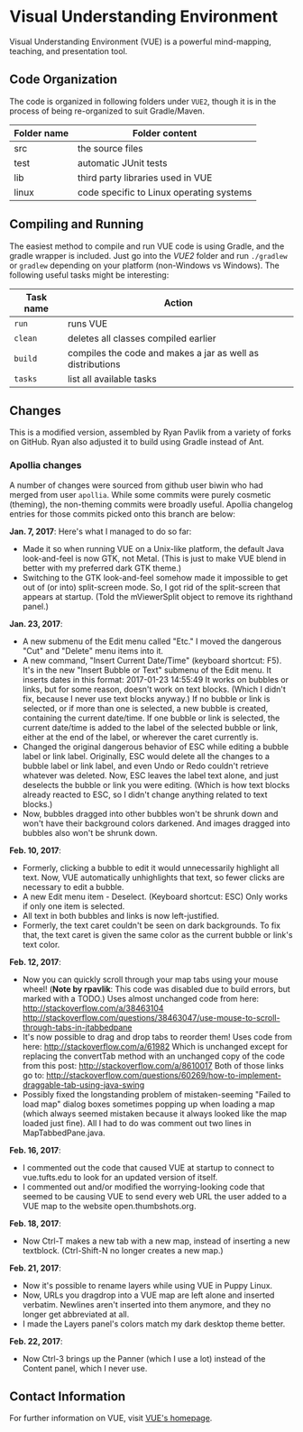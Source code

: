 # Visual Understanding Environment

Visual Understanding Environment (VUE) is a powerful mind-mapping, teaching, and presentation tool.

## Code Organization

The code is organized in following folders under `VUE2`,
though it is in the process of being re-organized to suit Gradle/Maven.

| Folder name | Folder content |
| ----------- | -------------- |
| src         | the source files |
| test        | automatic JUnit tests |
| lib         | third party libraries used in VUE |
| linux       | code specific to Linux operating systems |

## Compiling and Running

The easiest method to compile and run VUE code is using Gradle, and the gradle wrapper is included.
Just go into the _VUE2_ folder and run `./gradlew` or `gradlew` depending on your platform (non-Windows vs Windows).
The following useful tasks might be interesting:

| Task name | Action |
| --------- | ------ |
| `run`     | runs VUE |
| `clean`   | deletes all classes compiled earlier |
| `build`   | compiles the code and makes a jar as well as distributions |
| `tasks`   | list all available tasks |

## Changes

This is a modified version, assembled by Ryan Pavlik from a variety of forks on GitHub.
Ryan also adjusted it to build using Gradle instead of Ant.

### Apollia changes

A number of changes were sourced from github user biwin who had merged from user `apollia`.
While some commits were purely cosmetic (theming), the non-theming commits were broadly useful.
Apollia changelog entries for those commits picked onto this branch are below:

**Jan. 7, 2017**:  Here's what I managed to do so far:

* Made it so when running VUE on a Unix-like platform, the default Java look-and-feel is now GTK, not Metal.  (This is just to make VUE blend in better with my preferred dark GTK theme.)
* Switching to the GTK look-and-feel somehow made it impossible to get out of (or into) split-screen mode.  So, I got rid of the split-screen that appears at startup.  (Told the mViewerSplit object to remove its righthand panel.)

**Jan. 23, 2017**:

* A new submenu of the Edit menu called "Etc."  I moved the dangerous "Cut" and "Delete" menu items into it.
* A new command, "Insert Current Date/Time" (keyboard shortcut: F5).  It's in the new "Insert Bubble or Text" submenu of the Edit menu.
  It inserts dates in this format: 2017-01-23 14:55:49
  It works on bubbles or links, but for some reason, doesn't work on text blocks.  (Which I didn't fix, because I never use text blocks anyway.)
  If no bubble or link is selected, or if more than one is selected, a new bubble is created, containing the current date/time.
  If one bubble or link is selected, the current date/time is added to the label of the selected bubble or link, either at the end of the label, or wherever the caret currently is.
* Changed the original dangerous behavior of ESC while editing a bubble label or link label.
  Originally, ESC would delete all the changes to a bubble label or link label, and even Undo or Redo couldn't retrieve whatever was deleted.
  Now, ESC leaves the label text alone, and just deselects the bubble or link you were editing.
  (Which is how text blocks already reacted to ESC, so I didn't change anything related to text blocks.)
* Now, bubbles dragged into other bubbles won't be shrunk down and won't have their background colors darkened.
  And images dragged into bubbles also won't be shrunk down.

**Feb. 10, 2017**:

* Formerly, clicking a bubble to edit it would unnecessarily highlight all text.  Now, VUE automatically unhighlights that text, so fewer clicks are necessary to edit a bubble.
* A new Edit menu item - Deselect. (Keyboard shortcut: ESC)  Only works if only one item is selected.
* All text in both bubbles and links is now left-justified.
* Formerly, the text caret couldn't be seen on dark backgrounds.  To fix that, the text caret is given the same color as the current bubble or link's text color.

**Feb. 12, 2017**:

* Now you can quickly scroll through your map tabs using your mouse wheel! (**Note by rpavlik**: This code was disabled due to build errors, but marked with a TODO.)
  Uses almost unchanged code from here:
  http://stackoverflow.com/a/38463104
  http://stackoverflow.com/questions/38463047/use-mouse-to-scroll-through-tabs-in-jtabbedpane
* It's now possible to drag and drop tabs to reorder them!
  Uses code from here:
  http://stackoverflow.com/a/61982
  Which is unchanged except for replacing the convertTab method with an unchanged copy of the code from this post:
  http://stackoverflow.com/a/8610017
  Both of those links go to:
  http://stackoverflow.com/questions/60269/how-to-implement-draggable-tab-using-java-swing
* Possibly fixed the longstanding problem of mistaken-seeming "Failed to load map" dialog boxes sometimes popping up when loading a map (which always seemed mistaken because it always looked like the map loaded just fine).
  All I had to do was comment out two lines in MapTabbedPane.java.

**Feb. 16, 2017**:

* I commented out the code that caused VUE at startup to connect to vue.tufts.edu to look for an updated version of itself.
* I commented out and/or modified the worrying-looking code that seemed to be causing VUE to send every web URL the user added to a VUE map to the website open.thumbshots.org.

**Feb. 18, 2017**:

* Now Ctrl-T makes a new tab with a new map, instead of inserting a new textblock.  (Ctrl-Shift-N no longer creates a new map.)

**Feb. 21, 2017**:

* Now it's possible to rename layers while using VUE in Puppy Linux.
* Now, URLs you dragdrop into a VUE map are left alone and inserted verbatim.  Newlines aren't inserted into them anymore, and they no longer get abbreviated at all.
* I made the Layers panel's colors match my dark desktop theme better.

**Feb. 22, 2017**:

* Now Ctrl-3 brings up the Panner (which I use a lot) instead of the Content panel, which I never use.

## Contact Information

For further information on VUE, visit [VUE's homepage](http://vue.tufts.edu/).
